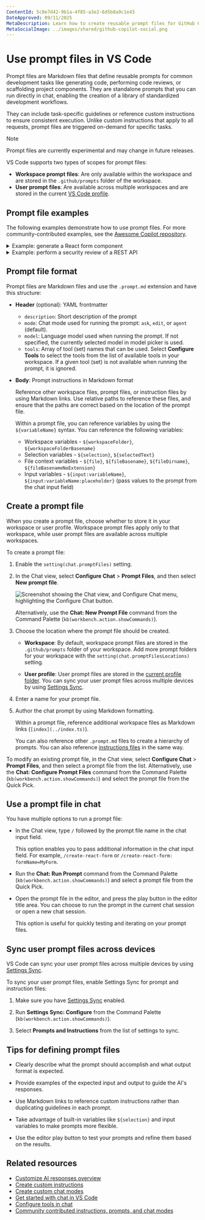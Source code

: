```yaml
---
ContentId: 5c8e7d42-9b1a-4f85-a3e2-6d5b8a9c1e43
DateApproved: 09/11/2025
MetaDescription: Learn how to create reusable prompt files for GitHub Copilot Chat in VS Code to standardize common development tasks and improve your coding workflow efficiency.
MetaSocialImage: ../images/shared/github-copilot-social.png
---
```

# Use prompt files in VS Code

Prompt files are Markdown files that define reusable prompts for common development tasks like generating code, performing code reviews, or scaffolding project components. They are standalone prompts that you can run directly in chat, enabling the creation of a library of standardized development workflows.

They can include task-specific guidelines or reference custom instructions to ensure consistent execution. Unlike custom instructions that apply to all requests, prompt files are triggered on-demand for specific tasks.

> [!NOTE]
> Prompt files are currently experimental and may change in future releases.

VS Code supports two types of scopes for prompt files:

* **Workspace prompt files**: Are only available within the workspace and are stored in the `.github/prompts` folder of the workspace.
* **User prompt files**: Are available across multiple workspaces and are stored in the current [VS Code profile](/docs/configure/profiles.md).

## Prompt file examples

The following examples demonstrate how to use prompt files. For more community-contributed examples, see the [Awesome Copilot repository](https://github.com/github/awesome-copilot/tree/main).

<details>
<summary>Example: generate a React form component</summary>

```markdown
---
mode: 'agent'
model: GPT-4o
tools: ['githubRepo', 'search/codebase']
description: 'Generate a new React form component'
---
Your goal is to generate a new React form component based on the templates in #githubRepo contoso/react-templates.

Ask for the form name and fields if not provided.

Requirements for the form:
* Use form design system components: [design-system/Form.md](../docs/design-system/Form.md)
* Use `react-hook-form` for form state management:
* Always define TypeScript types for your form data
* Prefer *uncontrolled* components using register
* Use `defaultValues` to prevent unnecessary rerenders
* Use `yup` for validation:
* Create reusable validation schemas in separate files
* Use TypeScript types to ensure type safety
* Customize UX-friendly validation rules
```

</details>

<details>
<summary>Example: perform a security review of a REST API</summary>

```markdown
---
mode: 'ask'
model: Claude Sonnet 4
description: 'Perform a REST API security review'
---
Perform a REST API security review and provide a TODO list of security issues to address.

* Ensure all endpoints are protected by authentication and authorization
* Validate all user inputs and sanitize data
* Implement rate limiting and throttling
* Implement logging and monitoring for security events

Return the TODO list in a Markdown format, grouped by priority and issue type.
```

</details>

## Prompt file format

Prompt files are Markdown files and use the `.prompt.md` extension and have this structure:

* **Header** (optional): YAML frontmatter
    * `description`: Short description of the prompt
    * `mode`: Chat mode used for running the prompt: `ask`, `edit`, or `agent` (default).
    * `model`: Language model used when running the prompt. If not specified, the currently selected model in model picker is used.
    * `tools`: Array of tool (set) names that can be used. Select **Configure Tools** to select the tools from the list of available tools in your workspace. If a given tool (set) is not available when running the prompt, it is ignored.

* **Body**: Prompt instructions in Markdown format

    Reference other workspace files, prompt files, or instruction files by using Markdown links. Use relative paths to reference these files, and ensure that the paths are correct based on the location of the prompt file.

    Within a prompt file, you can reference variables by using the `${variableName}` syntax. You can reference the following variables:

    * Workspace variables - `${workspaceFolder}`, `${workspaceFolderBasename}`
    * Selection variables - `${selection}`, `${selectedText}`
    * File context variables - `${file}`, `${fileBasename}`, `${fileDirname}`, `${fileBasenameNoExtension}`
    * Input variables - `${input:variableName}`, `${input:variableName:placeholder}` (pass values to the prompt from the chat input field)

## Create a prompt file

When you create a prompt file, choose whether to store it in your workspace or user profile. Workspace prompt files apply only to that workspace, while user prompt files are available across multiple workspaces.

To create a prompt file:

1. Enable the `setting(chat.promptFiles)` setting.

1. In the Chat view, select **Configure Chat** > **Prompt Files**, and then select **New prompt file**.

    ![Screenshot showing the Chat view, and Configure Chat menu, highlighting the Configure Chat button.](../images/customization/configure-chat-instructions.png)

    Alternatively, use the **Chat: New Prompt File** command from the Command Palette (`kb(workbench.action.showCommands)`).

1. Choose the location where the prompt file should be created.

    * **Workspace**: By default, workspace prompt files are stored in the `.github/prompts` folder of your workspace. Add more prompt folders for your workspace with the `setting(chat.promptFilesLocations)` setting.

    * **User profile**: User prompt files are stored in the [current profile folder](/docs/configure/profiles.md). You can sync your user prompt files across multiple devices by using [Settings Sync](/docs/configure/settings-sync.md).

1. Enter a name for your prompt file.

1. Author the chat prompt by using Markdown formatting.

    Within a prompt file, reference additional workspace files as Markdown links (`[index](../index.ts)`).

    You can also reference other `.prompt.md` files to create a hierarchy of prompts. You can also reference [instructions files](/docs/copilot/customization/custom-instructions.md) in the same way.

To modify an existing prompt file, in the Chat view, select **Configure Chat** > **Prompt Files**, and then select a prompt file from the list. Alternatively, use the **Chat: Configure Prompt Files** command from the Command Palette (`kb(workbench.action.showCommands)`) and select the prompt file from the Quick Pick.

## Use a prompt file in chat

You have multiple options to run a prompt file:

* In the Chat view, type `/` followed by the prompt file name in the chat input field.

    This option enables you to pass additional information in the chat input field. For example, `/create-react-form` or `/create-react-form: formName=MyForm`.

* Run the **Chat: Run Prompt** command from the Command Palette (`kb(workbench.action.showCommands)`) and select a prompt file from the Quick Pick.

* Open the prompt file in the editor, and press the play button in the editor title area. You can choose to run the prompt in the current chat session or open a new chat session.

    This option is useful for quickly testing and iterating on your prompt files.

## Sync user prompt files across devices

VS Code can sync your user prompt files across multiple devices by using [Settings Sync](/docs/configure/settings-sync.md).

To sync your user prompt files, enable Settings Sync for prompt and instruction files:

1. Make sure you have [Settings Sync](/docs/configure/settings-sync.md) enabled.

1. Run **Settings Sync: Configure** from the Command Palette (`kb(workbench.action.showCommands)`).

1. Select **Prompts and Instructions** from the list of settings to sync.

## Tips for defining prompt files

* Clearly describe what the prompt should accomplish and what output format is expected.

* Provide examples of the expected input and output to guide the AI's responses.

* Use Markdown links to reference custom instructions rather than duplicating guidelines in each prompt.

* Take advantage of built-in variables like `${selection}` and input variables to make prompts more flexible.

* Use the editor play button to test your prompts and refine them based on the results.

## Related resources

* [Customize AI responses overview](/docs/copilot/customization/overview.md)
* [Create custom instructions](/docs/copilot/customization/custom-instructions.md)
* [Create custom chat modes](/docs/copilot/customization/custom-chat-modes.md)
* [Get started with chat in VS Code](/docs/copilot/chat/copilot-chat.md)
* [Configure tools in chat](/docs/copilot/chat/chat-agent-mode.md#agent-mode-tools)
* [Community contributed instructions, prompts, and chat modes](https://github.com/github/awesome-copilot)
